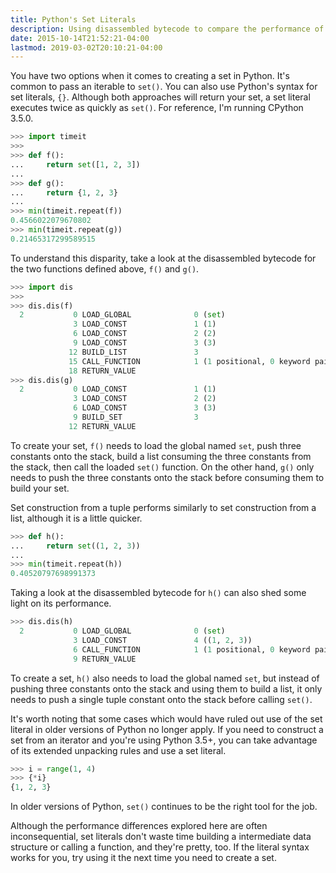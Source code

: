 ```yaml
---
title: Python's Set Literals
description: Using disassembled bytecode to compare the performance of different ways to create a set in Python.
date: 2015-10-14T21:52:21-04:00
lastmod: 2019-03-02T20:10:21-04:00
---
```


You have two options when it comes to creating a set in Python. It's common to pass an iterable to `set()`. You can also use Python's syntax for set literals, `{}`. Although both approaches will return your set, a set literal executes twice as quickly as `set()`. For reference, I'm running CPython 3.5.0.

```python
>>> import timeit
>>>
>>> def f():
...     return set([1, 2, 3])
...
>>> def g():
...     return {1, 2, 3}
...
>>> min(timeit.repeat(f))
0.4566022079670802
>>> min(timeit.repeat(g))
0.21465317299589515
```

To understand this disparity, take a look at the disassembled bytecode for the two functions defined above, `f()` and `g()`.

```python
>>> import dis
>>>
>>> dis.dis(f)
  2           0 LOAD_GLOBAL              0 (set)
              3 LOAD_CONST               1 (1)
              6 LOAD_CONST               2 (2)
              9 LOAD_CONST               3 (3)
             12 BUILD_LIST               3
             15 CALL_FUNCTION            1 (1 positional, 0 keyword pair)
             18 RETURN_VALUE
>>> dis.dis(g)
  2           0 LOAD_CONST               1 (1)
              3 LOAD_CONST               2 (2)
              6 LOAD_CONST               3 (3)
              9 BUILD_SET                3
             12 RETURN_VALUE
```

To create your set, `f()` needs to load the global named `set`, push three constants onto the stack, build a list consuming the three constants from the stack, then call the loaded `set()` function. On the other hand, `g()` only needs to push the three constants onto the stack before consuming them to build your set.

Set construction from a tuple performs similarly to set construction from a list, although it is a little quicker.

```python
>>> def h():
...     return set((1, 2, 3))
...
>>> min(timeit.repeat(h))
0.40520797698991373
```

Taking a look at the disassembled bytecode for `h()` can also shed some light on its performance.

```python
>>> dis.dis(h)
  2           0 LOAD_GLOBAL              0 (set)
              3 LOAD_CONST               4 ((1, 2, 3))
              6 CALL_FUNCTION            1 (1 positional, 0 keyword pair)
              9 RETURN_VALUE
```

To create a set, `h()` also needs to load the global named `set`, but instead of pushing three constants onto the stack and using them to build a list, it only needs to push a single tuple constant onto the stack before calling `set()`.

It's worth noting that some cases which would have ruled out use of the set literal in older versions of Python no longer apply. If you need to construct a set from an iterator and you're using Python 3.5+, you can take advantage of its extended unpacking rules and use a set literal.

```python
>>> i = range(1, 4)
>>> {*i}
{1, 2, 3}
```

In older versions of Python, `set()` continues to be the right tool for the job.

Although the performance differences explored here are often inconsequential, set literals don't waste time building a intermediate data structure or calling a function, and they're pretty, too. If the literal syntax works for you, try using it the next time you need to create a set.

